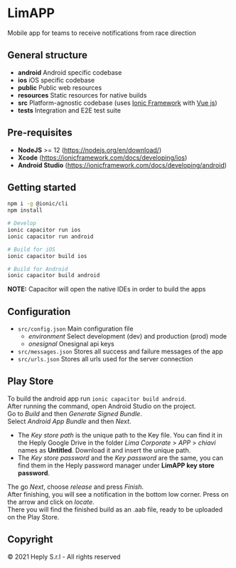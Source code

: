 # LimAPP

Mobile app for teams to receive notifications from race direction

## General structure

- **android** Android specific codebase
- **ios** iOS specific codebase
- **public** Public web resources
- **resources** Static resources for native builds
- **src** Platform-agnostic codebase (uses [Ionic Framework](https://ionicframework.com/docs/vue/overview) with [Vue js](https://v3.vuejs.org/guide/introduction.html))
- **tests** Integration and E2E test suite

## Pre-requisites

- **NodeJS** >= 12 (https://nodejs.org/en/download/)
- **Xcode** (https://ionicframework.com/docs/developing/ios)
- **Android Studio** (https://ionicframework.com/docs/developing/android)

## Getting started

```bash
npm i -g @ionic/cli
npm install

# Develop
ionic capacitor run ios
ionic capacitor run android

# Build for iOS
ionic capacitor build ios

# Build for Android
ionic capacitor build android
```

**NOTE:** Capacitor will open the native IDEs in order to build the apps

## Configuration

- `src/config.json` Main configuration file
  - _environment_ Select development (dev) and production (prod) mode
  - _onesignal_ Onesignal api keys
- `src/messages.json` Stores all success and failure messages of the app
- `src/urls.json` Stores all urls used for the server connection

## Play Store

To build the android app run `ionic capacitor build android`. \
After running the command, open Android Studio on the project. \
Go to _Build_ and then _Generate Signed Bundle_. \
Select _Android App Bundle_ and then _Next_.

- The _Key store path_ is the unique path to the Key file. You can find it in the Heply Google Drive in the folder _Lima Corporate_ > _APP_ > _chiavi_ names as **Untitled**. Download it and insert the unique path.
- The _Key store password_ and the _Key password_ are the same, you can find them in the Heply password manager under **LimAPP key store password**.

The go _Next_, choose _release_ and press _Finish_. \
After finishing, you will see a notification in the bottom low corner. Press on the arrow and click on _locate_. \
There you will find the finished build as an .aab file, ready to be uploaded on the Play Store.

## Copyright

© 2021 Heply S.r.l - All rights reserved

